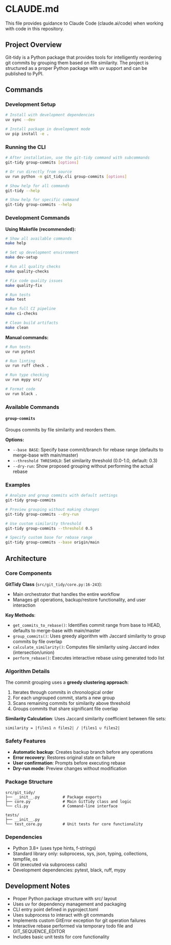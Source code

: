 # CLAUDE.md

This file provides guidance to Claude Code (claude.ai/code) when working with code in this repository.

## Project Overview

Git-tidy is a Python package that provides tools for intelligently reordering git commits by grouping them based on file similarity. The project is structured as a proper Python package with uv support and can be published to PyPI.

## Commands

### Development Setup
```bash
# Install with development dependencies
uv sync --dev

# Install package in development mode
uv pip install -e .
```

### Running the CLI
```bash
# After installation, use the git-tidy command with subcommands
git-tidy group-commits [options]

# Or run directly from source
uv run python -m git_tidy.cli group-commits [options]

# Show help for all commands
git-tidy --help

# Show help for specific command
git-tidy group-commits --help
```

### Development Commands

**Using Makefile (recommended):**
```bash
# Show all available commands
make help

# Set up development environment
make dev-setup

# Run all quality checks
make quality-checks

# Fix code quality issues
make quality-fix

# Run tests
make test

# Run full CI pipeline
make ci-checks

# Clean build artifacts
make clean
```

**Manual commands:**
```bash
# Run tests
uv run pytest

# Run linting
uv run ruff check .

# Run type checking
uv run mypy src/

# Format code
uv run black .
```

### Available Commands

#### `group-commits`
Groups commits by file similarity and reorders them.

**Options:**
- `--base BASE`: Specify base commit/branch for rebase range (defaults to merge-base with main/master)
- `--threshold THRESHOLD`: Set similarity threshold (0.0-1.0, default: 0.3)
- `--dry-run`: Show proposed grouping without performing the actual rebase

### Examples
```bash
# Analyze and group commits with default settings
git-tidy group-commits

# Preview grouping without making changes
git-tidy group-commits --dry-run

# Use custom similarity threshold
git-tidy group-commits --threshold 0.5

# Specify custom base for rebase range
git-tidy group-commits --base origin/main
```

## Architecture

### Core Components

**GitTidy Class** (`src/git_tidy/core.py:16-243`):
- Main orchestrator that handles the entire workflow
- Manages git operations, backup/restore functionality, and user interaction

**Key Methods**:
- `get_commits_to_rebase()`: Identifies commit range from base to HEAD, defaults to merge-base with main/master
- `group_commits()`: Uses greedy algorithm with Jaccard similarity to group commits by file overlap
- `calculate_similarity()`: Computes file similarity using Jaccard index (intersection/union)
- `perform_rebase()`: Executes interactive rebase using generated todo list

### Algorithm Details

The commit grouping uses a **greedy clustering approach**:
1. Iterates through commits in chronological order
2. For each ungrouped commit, starts a new group
3. Scans remaining commits for similarity above threshold
4. Groups commits that share significant file overlap

**Similarity Calculation**: Uses Jaccard similarity coefficient between file sets:
```
similarity = |files1 ∩ files2| / |files1 ∪ files2|
```

### Safety Features

- **Automatic backup**: Creates backup branch before any operations
- **Error recovery**: Restores original state on failure
- **User confirmation**: Prompts before executing rebase
- **Dry-run mode**: Preview changes without modification

### Package Structure

```
src/git_tidy/
├── __init__.py          # Package exports
├── core.py              # Main GitTidy class and logic
└── cli.py               # Command-line interface

tests/
├── __init__.py
└── test_core.py         # Unit tests for core functionality
```

### Dependencies

- Python 3.8+ (uses type hints, f-strings)
- Standard library only: subprocess, sys, json, typing, collections, tempfile, os
- Git (executed via subprocess calls)
- Development dependencies: pytest, black, ruff, mypy

## Development Notes

- Proper Python package structure with src/ layout
- Uses uv for dependency management and packaging
- CLI entry point defined in pyproject.toml
- Uses subprocess to interact with git commands
- Implements custom GitError exception for git operation failures
- Interactive rebase performed via temporary todo file and GIT_SEQUENCE_EDITOR
- Includes basic unit tests for core functionality